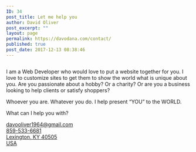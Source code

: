 ```yaml
---
ID: 34
post_title: Let me help you
author: David Oliver
post_excerpt: ""
layout: page
permalink: https://davodana.com/contact/
published: true
post_date: 2017-12-13 08:38:46
---
```

<!-- wp:image {"id":616,"sizeSlug":"large","className":"is-style-rounded"} -->
<figure class="wp-block-image size-large is-style-rounded"><img src="https://davodana.com/wp-content/uploads/2020/08/rsz_david_oliver.png" alt="" class="wp-image-616"/></figure>
<!-- /wp:image -->

<!-- wp:paragraph -->
<p>I am a Web Developer who would love to put a website together for you. I love to customize sites to get them to show the world what is unique about you. Are you passionate about a hobby? Or a charity? Or are you a business looking to help clients or satisfy shoppers?</p>
<!-- /wp:paragraph -->

<!-- wp:paragraph -->
<p>Whoever you are. Whatever you do. I help present “YOU” to the WORLD.</p>
<!-- /wp:paragraph -->

<!-- wp:paragraph -->
<p>What can I help you with?</p>
<!-- /wp:paragraph -->

<!-- wp:jetpack/contact-form -->
<!-- wp:jetpack/field-name {"required":true} /-->

<!-- wp:jetpack/field-email {"required":true} /-->

<!-- wp:jetpack/field-textarea /-->

<!-- wp:jetpack/button {"element":"button","text":"Contact U"} /-->
<!-- /wp:jetpack/contact-form -->

<!-- wp:group -->
<div class="wp-block-group"><div class="wp-block-group__inner-container"><!-- wp:jetpack/contact-info -->
<div class="wp-block-jetpack-contact-info"><!-- wp:jetpack/email {"email":"davooliver1964@gmail.com"} -->
<div class="wp-block-jetpack-email"><a href="mailto:davooliver1964@gmail.com">davooliver1964@gmail.com</a></div>
<!-- /wp:jetpack/email -->

<!-- wp:jetpack/phone {"phone":"859-533-6681"} -->
<div class="wp-block-jetpack-phone"><a href="tel:8595336681">859-533-6681</a></div>
<!-- /wp:jetpack/phone -->

<!-- wp:jetpack/address {"city":"Lexington","region":"KY","postal":"40505","country":"USA","linkToGoogleMaps":true} -->
<div class="wp-block-jetpack-address"><a href="https://www.google.com/maps/search/+Lexington,+KY,+40505+USA" target="_blank" rel="noopener noreferrer" title="Open address in Google Maps"><div><span class="jetpack-address__city">Lexington</span>, <span class="jetpack-address__region">KY</span> <span class="jetpack-address__postal">40505</span></div><div class="jetpack-address__country">USA</div></a></div>
<!-- /wp:jetpack/address --></div>
<!-- /wp:jetpack/contact-info --></div></div>
<!-- /wp:group -->